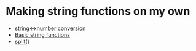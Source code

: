 # Making string functions on my own
* [string<->number conversion](https://github.com/vacu9708/Algorithm/tree/main/Making%20standard%20functions%20on%20my%20own/string%20%3C-%3E%20number%20conversion)
* [Basic string functions](https://github.com/vacu9708/Algorithm/tree/main/Making%20standard%20functions%20on%20my%20own/Basic%20string%20functions)
* [split()](https://github.com/vacu9708/Algorithm/tree/main/Making%20standard%20functions%20on%20my%20own/split())
